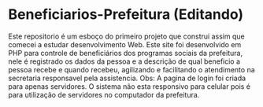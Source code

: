 # Beneficiarios-Prefeitura (Editando)

Este repositorio é um esboço do primeiro projeto que construi assim que comecei a estudar desenvolvimento Web. Este site foi desenvolvido em PHP para controle de beneficiários dos programas sociais da prefeitura, nele é registrado os dados da pessoa e a descrição de qual beneficio a pessoa recebe e quando recebeu, agilizando e facilitando o atendimento na secretaria responsavel pela assistencia. 
Obs: A pagina de login foi criada para apenas servidores. O sistema não esta responsivo para celular pois é para utilização de servidores no computador da prefeitura.





